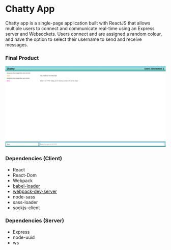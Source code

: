 Chatty App
=====================

Chatty app is a single-page application built with ReactJS that allows multiple users to connect and communicate real-time using an Express server and Websockets. Users connect and are assigned a random colour, and have the option to select their username to send and receive messages. 

### Final Product 

![Chatty App](https://github.com/grantran/chatty_app/blob/master/build/final_screenshot.png)

### Dependencies (Client)

* React
* React-Dom
* Webpack
* [babel-loader](https://github.com/babel/babel-loader)
* [webpack-dev-server](https://github.com/webpack/webpack-dev-server)
* node-sass
* sass-loader
* sockjs-client

### Dependencies (Server)

* Express
* node-uuid
* ws
